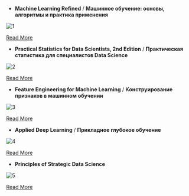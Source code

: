 - **Machine Learning Refined** / **Машинное обучение: основы, алгоритмы и практика применения**

![1](https://github.com/molokhovdmitry/books/assets/72202499/db374e40-6275-4e98-bf37-81fdf3fa7c33)

  [Read More](https://www.cambridge.org/highereducation/books/machine-learning-refined/0A64B2370C2F7CE3ACF535835E9D7955#overview)

- **Practical Statistics for Data Scientists, 2nd Edition** / **Практическая статистика для специалистов Data Science**

![2](https://github.com/molokhovdmitry/books/assets/72202499/54a335e5-bc77-4a51-a212-fd9bc60371d0)

  [Read More](https://www.oreilly.com/library/view/practical-statistics-for/9781492072935/)

- **Feature Engineering for Machine Learning** / **Конструирование признаков в машинном обучении**

![3](https://github.com/molokhovdmitry/books/assets/72202499/68c38f60-7aa0-401f-bbf1-2f80be268c64)

  [Read More](https://www.oreilly.com/library/view/feature-engineering-for/9781491953235/)

- **Applied Deep Learning** / **Прикладное глубокое обучение**

![4](https://github.com/molokhovdmitry/books/assets/72202499/39bee23d-43ac-4ede-a0d4-741f7adeb516)

  [Read More](https://link.springer.com/book/10.1007/978-1-4842-3790-8)

- **Principles of Strategic Data Science**

![5](https://github.com/molokhovdmitry/books/assets/72202499/7f0ba5f7-4646-4c15-9dc8-60780bbfcadc)

  [Read More](https://www.amazon.com/Principles-Strategic-Data-Science-Creating/dp/1838985298)
